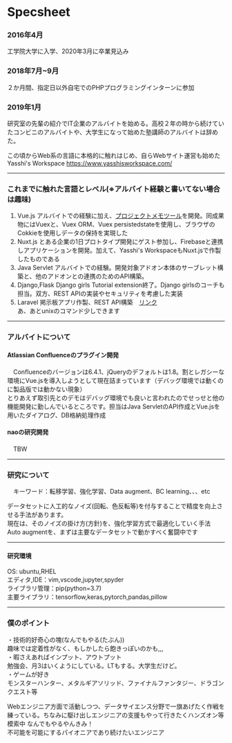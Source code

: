 # Specsheet
### 2016年4月  
工学院大学に入学、2020年3月に卒業見込み

### 2018年7月~9月  
２か月間、指定日以外自宅でのPHPプログラミングインターンに参加

### 2019年1月  
研究室の先輩の紹介でIT企業のアルバイトを始める。高校２年の時から続けていたコンビニのアルバイトや、大学生になって始めた塾講師のアルバイトは辞めた。
  
この頃からWeb系の言語に本格的に触れはじめ、自らWebサイト運営も始めた  
Yasshi's Workspace https://www.yasshisworkspace.com/  
***
### これまでに触れた言語とレベル(※アルバイト経験と書いてない場合は趣味)
1. Vue.js  アルバイトでの経験に加え、[プロジェクトメモツール](https://github.com/YaCpotato/laravueStudy)を開発。同成果物にはVuexと、Vuex ORM、Vuex persistedstateを使用し、ブラウザのCokkieを使用しデータの保持を実現した  
2. Nuxt.js  とある企業の1日プロトタイプ開発にゲスト参加し、Firebaseと連携しアプリケーションを開発。加えて、Yasshi's WorkspaceもNuxt.jsで作製したものである  
3. Java Servlet  アルバイトでの経験。開発対象アドオン本体のサーブレット構築と、他のアドオンとの連携のためのAPI構築。 
4. Django,Flask  Django girls Tutorial extension終了。Django girlsのコーチも担当。双方、REST APIの実装やセキュリティを考慮した実装
5. Laravel  掲示板アプリ作製、REST API構築　[リンク](https://github.com/YaCpotato/laravel-bulltin-extended)  
あ、あとunixのコマンド少しできます
***  

### アルバイトについて
#### Atlassian Confluenceのプラグイン開発
　Confluenceのバージョンは6.4.1、jQueryのデフォルトは1.8。割とレガシーな環境にVue.jsを導入しようとして現在詰まっています（デバッグ環境では動くのに製品版では動かない現象）  
とりあえず取引先とのデモはデバッグ環境でも良いと言われたのでせっせと他の機能開発に勤しんでいるところです。担当はJava ServletのAPI作成とVue.jsを用いたダイアログ、DB格納処理作成 
#### naoの研究開発
　TBW  
***
### 研究について
　キーワード：転移学習、強化学習、Data augment、BC learning、、、etc  
  
データセットに人工的なノイズ(回転、色反転等)を付与することで精度を向上させる手法があります。  
現在は、そのノイズの掛け方(方針)を、強化学習方式で最適化していく手法　Auto augmentを、まずは主要なデータセットで動かすべく奮闘中です  
***
#### 研究環境
OS: ubuntu,RHEL  
エディタ,IDE：vim,vscode,jupyter,spyder  
ライブラリ管理：pip(python=3.7)  
主要ライブラリ：tensorflow,keras,pytorch,pandas,pillow
***
### 僕のポイント

・技術的好奇心の塊(なんでもやる(たぶん))  
趣味では定着性がなく、もしかしたら飽きっぽいのかも,,,  
・暇さえあればインプット、アウトプット  
勉強会、月3はいくようにしている。LTもする。大学生だけど。  
・ゲームが好き  
モンスターハンター、メタルギアソリッド、ファイナルファンタジー、ドラゴンクエスト等

Webエンジニア方面で活動しつつ、データサイエンス分野で一旗あげたく作戦を練っている。ちなみに駆け出しエンジニアの支援もやって行きたくハンズオン等模索中  なんでもやるやんきみ！  
不可能を可能にするパイオニアであり続けたいエンジニア  
